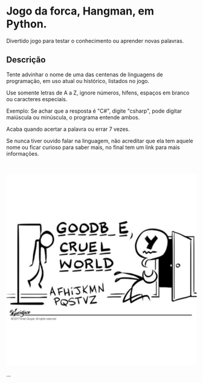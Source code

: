 # Jogo da forca, Hangman, em Python.
Divertido jogo para testar o conhecimento ou aprender novas palavras.

## Descrição
Tente advinhar o nome de uma das centenas de linguagens de programação, em uso atual ou histórico, listados no jogo.

Use somente letras de A a Z, ignore números, hifens, espaços em branco ou caracteres especiais.

Exemplo: Se achar que a resposta é "C#", digite "csharp", pode digitar maiúscula ou minúscula, o programa entende ambos.

Acaba quando acertar a palavra ou errar 7 vezes.

Se nunca tiver ouvido falar na linguagem, não acreditar que ela tem aquele nome ou ficar curioso para saber mais, no final tem um link para mais informações.

<br/>

<p align="center">
<img src=https://github.com/marcosmorandi/hangman-python/blob/main/hangman-cartoon.jpg >
</p>
...